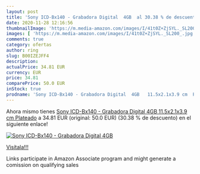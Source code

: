 ```yaml
---
layout: post
title: 'Sony ICD-Bx140 - Grabadora Digital  4GB  al 30.38 % de descuento'
date: 2020-11-28 12:16:56
thumbnailImage: 'https://m.media-amazon.com/images/I/41t0Z+ZjSYL._SL200_.jpg'
images: [ 'https://m.media-amazon.com/images/I/41t0Z+ZjSYL._SL200_.jpg' ]
comments: true
category: ofertas
author: ring
slug: B00IZEJFF4
description:
actualPrice: 34.81 EUR
currency: EUR
price: 34.81
comparePrice: 50.0 EUR
inStock: true
prodname: 'Sony ICD-Bx140 - Grabadora Digital  4GB   11.5x2.1x3.9 cm  Plateado'
---
```


Ahora mismo tienes [Sony ICD-Bx140 - Grabadora Digital  4GB   11.5x2.1x3.9 cm  Plateado](https://www.amazon.es/dp/B00IZEJFF4/?tag=tolees-21) a 34.81 EUR (original: 50.0 EUR) (30.38 %  de descuento) en el siguiente enlace!

[![Sony ICD-Bx140 - Grabadora Digital  4GB ](https://m.media-amazon.com/images/I/41t0Z+ZjSYL._SL200_.jpg)](https://www.amazon.es/dp/B00IZEJFF4/?tag=tolees-21)

[Visítala!!!](https://www.amazon.es/dp/B00IZEJFF4/?tag=tolees-21)

Links participate in Amazon Associate program and might generate a comission on qualifying sales

